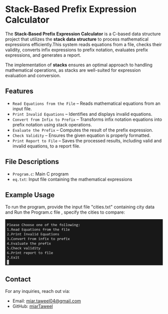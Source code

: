 # Stack-Based Prefix Expression Calculator  

The **Stack-Based Prefix Expression Calculator** is a C-based data structure project that utilizes the **stack data structure** to process mathematical expressions efficiently.This system reads equations from a file, checks their validity, converts infix expressions to prefix notation, evaluates prefix expressions, and generates a report.  

The implementation of **stacks** ensures an optimal approach to handling mathematical operations, as stacks are well-suited for expression evaluation and conversion. 

## Features  

- `Read Equations from the File` – Reads mathematical equations from an input file.  
- `Print Invalid Equations` – Identifies and displays invalid equations.  
- `Convert from Infix to Prefix` – Transforms infix notation equations into prefix notation using stack operations.  
- `Evaluate the Prefix` – Computes the result of the prefix expression.  
- `Check Validity` – Ensures the given equation is properly formatted.  
- `Print Report to File` – Saves the processed results, including valid and invalid equations, to a report file.  

## File Descriptions

- `Program.c`: Main C program 
- `eq.txt`: Input file containing the mathematical expressions 


## Example Usage

To run the program, provide the input file "cities.txt" containing city data and Run the Program.c file , specify the cities to compare:

![Alt text](Menu.png)


## Contact

For any inquiries, reach out via:

- Email: [miar.taweel04@gmail.com](mailto\:miar.taweel04@gmail.com)
- GitHub: [miarTaweel](https://github.com/miarTaweel)
